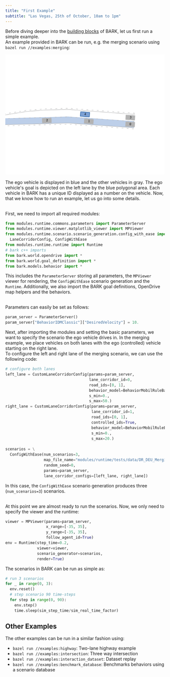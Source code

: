 ```yaml
---
title: "First Example"
subtitle: "Las Vegas, 25th of October, 10am to 1pm"
---
```


Before diving deeper into the [building blocks](/tutorials/building_blocks/) of BARK, let us first run a simple example.
<br />
An example provided in BARK can be run, e.g. the merging scenario using `bazel run //examples:merging`:

<div align="center">

![BARK Simulator](../images/merging.gif)

</div>
The ego vehicle is displayed in blue and the other vehicles in gray.
The ego vehicle's goal is depicted on the left lane by the blue polygonal area.
Each vehicle in BARK has a unique ID displayed as a number on the vehicle.
Now, that we know how to run an example, let us go into some details.
<br /><br />

First, we need to import all required modules:
```python
from modules.runtime.commons.parameters import ParameterServer
from modules.runtime.viewer.matplotlib_viewer import MPViewer
from modules.runtime.scenario.scenario_generation.config_with_ease import \
  LaneCorridorConfig, ConfigWithEase
from modules.runtime.runtime import Runtime
# bark c++ imports
from bark.world.opendrive import *
from bark.world.goal_definition import *
from bark.models.behavior import *
```
This includes the `ParameterServer` storing all parameters, the `MPViewer` viewer for rendering, the `ConfigWithEase` scenario generation and the `Runtime`.
Additionally, we also import the BARK goal definitions, OpenDrive map helpers and the behaviors.
<br />
<br />


Parameters can easily be set as follows:

```python
param_server = ParameterServer()
param_server["BehaviorIDMClassic"]["DesiredVelocity"] = 10.
```

Next, after importing the modules and setting the basic parameters, we want to specify the scenario the ego vehicle drives in.
In the merging example, we place vehicles on both lanes with the ego (controlled) vehicle starting on the right lane.<br/>
To configure the left and right lane of the merging scenario, we can use the following code:

```python
# configure both lanes
left_lane = CustomLaneCorridorConfig(params=param_server,
                                     lane_corridor_id=0,
                                     road_ids=[0, 1],
                                     behavior_model=BehaviorMobilRuleBased(param_server),
                                     s_min=0.,
                                     s_max=50.)
right_lane = CustomLaneCorridorConfig(params=param_server,
                                      lane_corridor_id=1,
                                      road_ids=[0, 1],
                                      controlled_ids=True,
                                      behavior_model=BehaviorMobilRuleBased(param_server),
                                      s_min=0.,
                                      s_max=20.)

scenarios = \
  ConfigWithEase(num_scenarios=3,
                 map_file_name="modules/runtime/tests/data/DR_DEU_Merging_MT_v01_shifted.xodr",
                 random_seed=0,
                 params=param_server,
                 lane_corridor_configs=[left_lane, right_lane])
```

In this case, the `ConfigWithEase` scenario generation produces three (`num_scenarios=3`) scenarios.
<br/>
<br/>

At this point we are almost ready to run the scenarios.
Now, we only need to specify the viewer and the runtime:

```python
viewer = MPViewer(params=param_server,
                  x_range=[-35, 35],
                  y_range=[-35, 35],
                  follow_agent_id=True)
env = Runtime(step_time=0.2,
              viewer=viewer,
              scenario_generator=scenarios,
              render=True)
```

The scenarios in BARK can be run as simple as:
```python
# run 3 scenarios
for _ in range(0, 3):
  env.reset()
  # step scenario 90 time-steps
  for step in range(0, 90):
    env.step()
    time.sleep(sim_step_time/sim_real_time_factor)
```


## Other Examples
The other examples can be run in a similar fashion using:

* `bazel run //examples:highway`: Two-lane highway example
* `bazel run //examples:intersection`: Three way intersection
* `bazel run //examples:interaction_dataset`: Dataset replay
* `bazel run //examples:benchmark_database`: Benchmarks behaviors using a scenario database